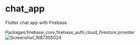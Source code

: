 # chat_app

Flutter chat app with Firebase

Packages:firebase_core,firebase_auth,cloud_firestore,provider
![Screenshot_1687305024](https://github.com/YunusGUNEYSU/Chat-App/assets/39588697/76324113-17b0-4cbe-a80c-7fa7d991b184)
